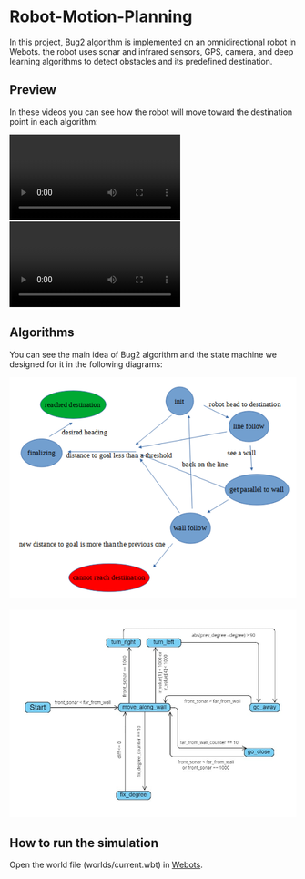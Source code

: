 # Robot-Motion-Planning
In this project, Bug2 algorithm is implemented on an omnidirectional robot in Webots. the robot uses sonar and infrared sensors, GPS, camera, and deep learning algorithms to detect obstacles and its predefined destination.

## Preview
In these videos you can see how the robot will move toward the destination point in each algorithm:

![](https://github.com/MRSadeghi78/Robotics-Final-Project/blob/main/demo%20video%20%231.mp4)
![](https://github.com/MRSadeghi78/Robotics-Final-Project/blob/main/demo%20video%20%232.mp4)

## Algorithms
You can see the main idea of Bug2 algorithm and the state machine we designed for it in the following diagrams:

<img src="Bug2 algorithm.png" alt="drawing" width="700">
<br>
<br>
<img src="state-machine.jpg" alt="drawing" width="700">


## How to run the simulation
Open the world file (worlds/current.wbt) in [Webots](https://cyberbotics.com/).


